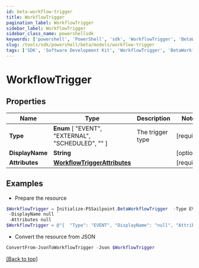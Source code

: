 ```yaml
---
id: beta-workflow-trigger
title: WorkflowTrigger
pagination_label: WorkflowTrigger
sidebar_label: WorkflowTrigger
sidebar_class_name: powershellsdk
keywords: ['powershell', 'PowerShell', 'sdk', 'WorkflowTrigger', 'BetaWorkflowTrigger'] 
slug: /tools/sdk/powershell/beta/models/workflow-trigger
tags: ['SDK', 'Software Development Kit', 'WorkflowTrigger', 'BetaWorkflowTrigger']
---
```



# WorkflowTrigger

## Properties

Name | Type | Description | Notes
------------ | ------------- | ------------- | -------------
**Type** |  **Enum** [  "EVENT",    "EXTERNAL",    "SCHEDULED",    "" ] | The trigger type | [required]
**DisplayName** | **String** |  | [optional] 
**Attributes** | [**WorkflowTriggerAttributes**](workflow-trigger-attributes) |  | [required]

## Examples

- Prepare the resource
```powershell
$WorkflowTrigger = Initialize-PSSailpoint.BetaWorkflowTrigger  -Type EVENT `
 -DisplayName null `
 -Attributes null
$WorkflowTrigger = @"{  "Type": "EVENT", "DisplayName": "null", "Attributes": "null "}"@
```

- Convert the resource from JSON
```powershell
ConvertFrom-JsonToWorkflowTrigger -Json $WorkflowTrigger
```


[[Back to top]](#) 

